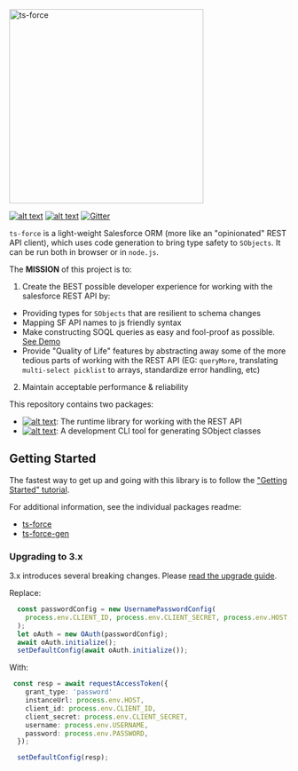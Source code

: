 <img width="350" alt="ts-force" src="https://raw.githubusercontent.com/ChuckJonas/ts-force/master/logo.svg?sanitize=true">

[![alt text](https://travis-ci.org/ChuckJonas/ts-force.svg?branch=master)](https://travis-ci.org/ChuckJonas/ts-force)
[![alt text](https://img.shields.io/badge/license-BSD--3--CLAUSE-blue.svg)](https://github.com/ChuckJonas/ts-force/blob/master/LICENSE)
[![Gitter](https://badges.gitter.im/ts-force/community.svg)](https://gitter.im/ts-force/community?utm_source=badge&utm_medium=badge&utm_campaign=pr-badge)

`ts-force` is a light-weight Salesforce ORM (more like an "opinionated" REST API client), which uses code generation to bring type safety to `SObjects`.  It can be run both in browser or in `node.js`.

The **MISSION** of this project is to:

1. Create the BEST possible developer experience for working with the salesforce REST API by:

  * Providing types for `SObjects` that are resilient to schema changes
  * Mapping SF API names to js friendly syntax
  * Make constructing SOQL queries as easy and fool-proof as possible. [See Demo](https://stackblitz.com/edit/ts-force-query-playground)
  * Provide "Quality of Life" features by abstracting away some of the more tedious parts of working with the REST API (EG: `queryMore`, translating `multi-select picklist` to arrays, standardize error handling, etc)

2. Maintain acceptable performance & reliability

This repository contains two packages:

- [![alt text](https://img.shields.io/npm/v/ts-force.svg?label=ts-force)](https://www.npmjs.com/package/ts-force): The runtime library for working with the REST API
- [![alt text](https://img.shields.io/npm/v/ts-force-gen.svg?label=ts-force-gen)](https://www.npmjs.com/package/ts-force-gen): A development CLI tool for generating SObject classes

## Getting Started

The fastest way to get up and going with this library is to follow the ["Getting Started" tutorial](https://github.com/ChuckJonas/ts-force/wiki).

For additional information, see the individual packages readme:

- [ts-force](./ts-force)
- [ts-force-gen](./ts-force-gen)

### Upgrading to 3.x

3.x introduces several breaking changes.  Please [read the upgrade guide](./ts-force/docs/Upgrade_To_3_x.md).

Replace: 

```ts
  const passwordConfig = new UsernamePasswordConfig(
    process.env.CLIENT_ID, process.env.CLIENT_SECRET, process.env.HOST, process.env.USERNAME, process.env.PASSWORD
  );
  let oAuth = new OAuth(passwordConfig);
  await oAuth.initialize();
  setDefaultConfig(await oAuth.initialize());
```

With:

```ts
 const resp = await requestAccessToken({
    grant_type: 'password'
    instanceUrl: process.env.HOST,
    client_id: process.env.CLIENT_ID,
    client_secret: process.env.CLIENT_SECRET,
    username: process.env.USERNAME,
    password: process.env.PASSWORD,
  });

  setDefaultConfig(resp);

```

